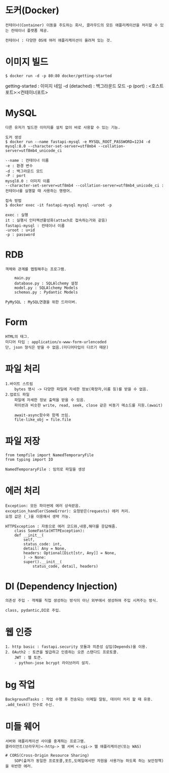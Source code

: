 # 도커(Docker)
    컨테이너(Container) 이동을 주도하는 회사, 클라우드의 모든 애플리케이션을 처리할 수 있는 컨테이너 플랫폼 제공.

    컨테이너 : 다양한 OS에 여러 애플리케이션이 올려져 있는 것.

# 이미지 빌드
    $ docker run -d -p 80:80 docker/getting-started

   getting-started : 이미지 네임
   -d (detached) : 백그라운드 모드
   -p (port) : <호스트포트>:<컨테이너포트>

# MySQL
    다른 유저가 빌드한 이미지를 설치 없이 바로 사용할 수 있는 기능.

    도커 생성
    $ docker run --name fastapi-mysql -e MYSQL_ROOT_PASSWORD=1234 -d mysql:8.0 --character-set-server=utf8mb4 --collation-server=utf8mb4_unicode_ci

    --name : 컨테이너 이름
    -e : 환경 변수
    -d : 백그라운드 모드
    -P : port
    mysql8.0 : 이미지 이름
    --character-set-server=utf8mb4 --collation-server=utf8mb4_unicode_ci : 컨테이너를 실행할 때 사용하는 명령어.

    접속 방법
    $ docker exec -it fastapi-mysql mysql -uroot -p

    exec : 실행
    it : 실행시 인터렉션활성화(attach로 접속하는거와 같음)
    fastapi-mysql : 컨테이너 이름
    -uroot : u+id
    -p : password


# RDB 
    객체와 관계를 맵핑해주는 프로그램.

        main.py
        database.py : SQLAlchemy 설정
        model.py : SQLAlchemy Models
        schemas.py : Pydantic Models

    PyMySQL : MySQL연결을 위한 드라이버.



# Form
    HTML의 태그.
    미디어 타입 : application/x-www-form-urlencoded
    단, json 형식은 받을 수 없음.(미디어타입이 다르기 때문)

# 파일 처리
    1.바이트 스트림
        bytes 명시 -> 다양한 파일에 자세한 정보(확장자,이름 등)를 받을 수 없음.
    2.업로드 파일
        파일에 자세한 정보 출력을 받을 수 있음.
        파이썬과 비슷한 write, read, seek, close 같은 비동기 메소드를 지원.(await)

        await-async함수와 함께 쓰임.
        file-like_obj = file.file

# 파일 저장
    from tempfile import NamedTemporaryFile
    from typing import IO

    NamedTemporaryFile : 임의로 파일을 생성

# 에러 처리
    Exception: 모든 파이썬에 에러 상속받음.
    exception_handler(SomeError): 요청받은(requests) 에러 처리.
    요청 값은 (_)을 이용해서 생략 가능.

    HTTPException : 자동으로 에러 코드와,내용,해더를 응답해줌.
        class SomeFasta(HTTPException):
        def __init__(
            self,
            status_code: int,
            detail: Any = None,
            headers: Optional[Dict[str, Any]] = None,
            ) -> None:
            super().__init__(
                status_code, detail, headers)

# DI (Dependency Injection)
    의존성 주입 - 객체를 직접 생성하는 방식이 아닌 외부에서 생성하여 주입 시켜주는 방식.

    class, pydantic,DI로 주입.

# 웹 인증
    1. http basic : fastapi.security 모듈과 의존성 삽입(Depends)을 이용.
    2. OAuth2 : 토큰을 발급하고 인증하는 오픈 스탠다드 프로토콜.
        JWT : 웹 토큰.
        - python-jose bcrypt 라이브러리 설치.

# bg 작업
    BackgroundTasks : 작업 수행 후 전송되는 이메일 알림, 데이터 처리 할 때 유용.
    .add_tesk() 인수로 수신.

# 미들 웨어
    서버와 애플리케이션 사이를 중계하는 프로그램.
    클라이언트(브라우저)<-http-> 웹 서버 <-cgi-> 웹 애플리케이션(또는 WAS)

    # CORS(Cross-Origin Resource Sharing)
        SOP(출처가 동일한 프로포콜,포트,도메일에서만 자원을 사용가능 하도록 하는 보안정책)을 위반한 에러.
        









